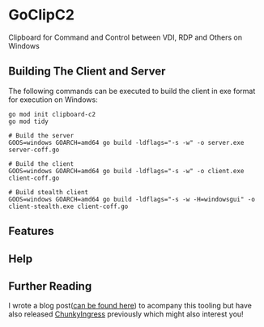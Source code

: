 # GoClipC2
Clipboard for Command and Control between VDI, RDP and Others on Windows

## Building The Client and Server
The following commands can be executed to build the client in exe format for execution on Windows:
```
go mod init clipboard-c2
go mod tidy

# Build the server
GOOS=windows GOARCH=amd64 go build -ldflags="-s -w" -o server.exe server-coff.go

# Build the client
GOOS=windows GOARCH=amd64 go build -ldflags="-s -w" -o client.exe client-coff.go

# Build stealth client
GOOS=windows GOARCH=amd64 go build -ldflags="-s -w -H=windowsgui" -o client-stealth.exe client-coff.go
```

## Features

## Help

## Further Reading
I wrote a blog post([can be found here](blog.zsec.uk/clippy-goes-rogue/)) to acompany this tooling but have also released [ChunkyIngress](https://github.com/ZephrFish/ChunkyIngress) previously which might also interest you!

